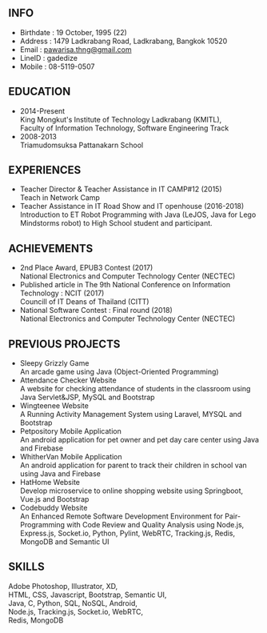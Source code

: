 ## INFO
* Birthdate : 19 October, 1995 (22)
* Address : 1479 Ladkrabang Road, Ladkrabang, Bangkok 10520
* Email : pawarisa.thng@gmail.com
* LineID : gadedize
* Mobile : 08-5119-0507

## EDUCATION
* 2014-Present  
King Mongkut's Institute of Technology
Ladkrabang (KMITL),  
Faculty of Information Technology,
Software Engineering Track
* 2008-2013  
Triamudomsuksa Pattanakarn School

## EXPERIENCES
* Teacher Director & Teacher Assistance in IT CAMP#12 (2015)  
Teach in Network Camp
* Teacher Assistance in IT Road Show and IT openhouse (2016-2018)  
Introduction to ET Robot Programming with Java (LeJOS, Java for Lego Mindstorms robot) to High School student and
participant.

## ACHIEVEMENTS
* 2nd Place Award, EPUB3 Contest (2017)  
National Electronics and Computer Technology Center (NECTEC)
* Published article in The 9th National Conference on
Information Technology : NCIT (2017)  
Councill of IT Deans of Thailand (CITT)
* National Software Contest : Final round (2018)  
National Electronics and Computer Technology Center (NECTEC)

## PREVIOUS PROJECTS
* Sleepy Grizzly Game  
An arcade game using Java (Object-Oriented Programming)
* Attendance Checker Website  
A website for checking attendance of students in the
classroom using Java Servlet&JSP, MySQL and Bootstrap
* Wingteenee Website  
A Running Activity Management System using Laravel,
MYSQL and Bootstrap
* Petpository Mobile Application  
An android application for pet owner and pet day care
center using Java and Firebase
* WhitherVan Mobile Application  
An android application for parent to track their children
in school van using Java and Firebase
* HatHome Website  
Develop microservice to online shopping website
using Springboot, Vue.js and Bootstrap
* Codebuddy Website  
An Enhanced Remote Software Development
Environment for Pair-Programming with
Code Review and Quality Analysis using Node.js,
Express.js, Socket.io, Python, Pylint, WebRTC,
Tracking.js, Redis, MongoDB and Semantic UI

## SKILLS
Adobe Photoshop, Illustrator, XD,  
HTML, CSS, Javascript, Bootstrap, Semantic UI,  
Java, C, Python, SQL, NoSQL, Android,  
Node.js, Tracking.js, Socket.io, WebRTC,  
Redis, MongoDB

